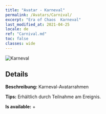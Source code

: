 ```yaml
---
title: "Avatar - Karneval"
permalink: /Avatars/Carnival/
excerpt: "Era of Chaos  Karneval"
last_modified_at: 2021-04-25
locale: de
ref: "Carnival.md"
toc: false
classes: wide
---
```

 ![Karneval](/images/a/avatarFrame_95.png)

## Details

 **Beschreibung:** Karneval-Avatarrahmen 

 **Tips:** Erhältlich durch Teilnahme am Ereignis. 

 **Is available:**  + 

